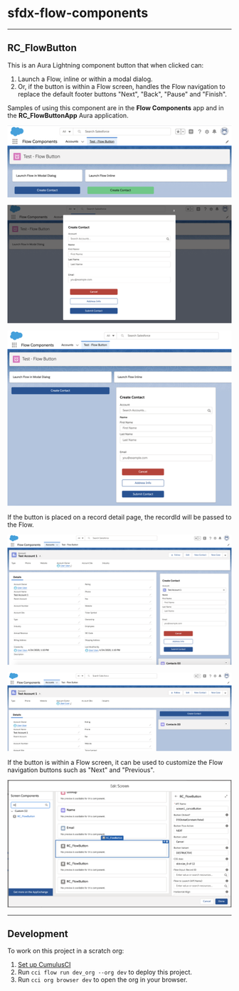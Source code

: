 # sfdx-flow-components

----------
## RC_FlowButton

This is an Aura Lightning component button that when clicked can:

1. Launch a Flow, inline or within a modal dialog.
2. Or, if the button is within a Flow screen, handles the Flow navigation to replace the default footer buttons "Next", "Back", "Pause" and "Finish".

Samples of using this component are in the **Flow Components** app and in the **RC_FlowButtonApp** Aura application.

![Flow Components](docs/images/app-flowComponents1.png)

![Launch Flow In Modal](docs/images/app-flowComponents-flowInModal.png)

![Launch Flow Inline](docs/images/app-flowComponents-flowInline.png)

If the button is placed on a record detail page, the recordId will be passed to the Flow. 

![Pass recordId from record detail page](docs/images/accountPage-createContact1.png)

![Pass recordId from record detail page](docs/images/accountPage-createContact2.png)

If the button is within a Flow screen, it can be used to customize the Flow navigation buttons such as "Next" and "Previous".

![Flow navigation button](docs/images/flowScreen-next.png)


----------
## Development

To work on this project in a scratch org:

1. [Set up CumulusCI](https://cumulusci.readthedocs.io/en/latest/tutorial.html)
2. Run `cci flow run dev_org --org dev` to deploy this project.
3. Run `cci org browser dev` to open the org in your browser.